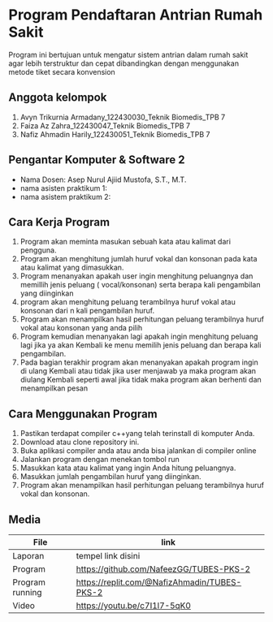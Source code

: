
# Program Pendaftaran Antrian Rumah Sakit
Program ini bertujuan untuk mengatur sistem antrian dalam rumah sakit agar lebih terstruktur dan cepat dibandingkan dengan menggunakan metode tiket secara konvension

## Anggota kelompok 
1. Avyn Trikurnia Armadany_122430030_Teknik Biomedis_TPB 7
2. Faiza Az Zahra_122430047_Teknik Biomedis_TPB 7
3. Nafiz Ahmadin Harily_122430051_Teknik Biomedis_TPB 7

## Pengantar Komputer & Software 2
- Nama Dosen: Asep Nurul Ajiid Mustofa, S.T., M.T.
- nama asisten praktikum 1:
- nama asistem praktikum 2:

## Cara Kerja Program
1.	Program akan meminta masukan sebuah kata atau kalimat dari pengguna.
2.	Program akan menghitung jumlah huruf vokal dan konsonan pada kata atau kalimat yang dimasukkan.
3.	Program menanyakan apakah user ingin menghitung peluangnya dan memillih jenis peluang ( vocal/konsonan) serta berapa kali pengambilan yang diinginkan
4.	 program akan menghitung peluang terambilnya huruf vokal atau konsonan dari n kali pengambilan huruf.
5.	Program akan menampilkan hasil perhitungan peluang terambilnya huruf vokal atau  konsonan yang anda pilih 
6.	Program kemudian menanyakan lagi apakah ingin menghitung peluang lagi jika ya akan Kembali ke menu memilih jenis peluang dan berapa kali pengambilan. 
7.	Pada bagian terakhir program akan menanyakan apakah program ingin di ulang Kembali atau tidak jika user menjawab ya maka program akan diulang Kembali seperti awal jika tidak maka program akan berhenti dan menampilkan pesan 

## Cara Menggunakan Program 
1.	Pastikan terdapat compiler c++yang telah terinstall di komputer Anda.
2.	Download atau clone repository ini.
3.	Buka aplikasi compiler anda atau anda bisa jalankan di compiler online 
4.	Jalankan program dengan menekan tombol run
5.	Masukkan kata atau kalimat yang ingin Anda hitung peluangnya.
6.	Masukkan jumlah pengambilan huruf yang diinginkan.
7.	Program akan menampilkan hasil perhitungan peluang terambilnya huruf vokal dan konsonan.

## Media

| File |      link     |
| ------ | ------ |
| Laporan | tempel link disini |
| Program | https://github.com/NafeezGG/TUBES-PKS-2 |
| Program running | https://replit.com/@NafizAhmadin/TUBES-PKS-2 |
| Video | https://youtu.be/c7I1l7-5qK0 |
